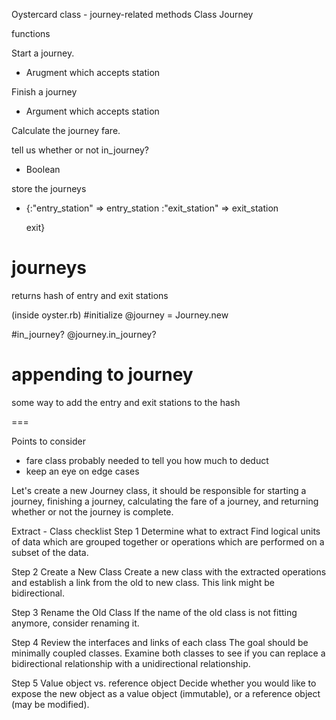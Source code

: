 Oystercard class - journey-related methods
Class Journey

functions

Start a journey.
 - Arugment which accepts station

Finish a journey
 - Argument which accepts station

Calculate the journey fare.

tell us whether or not in_journey?
 - Boolean

 store the journeys
 - {:"entry_station" => entry_station
 :"exit_station" => exit_station

   exit}





# journeys
returns hash of entry and exit stations



(inside oyster.rb)
#initialize
@journey = Journey.new

#in_journey?
@journey.in_journey?



# appending to journey
some way to add the entry and exit stations to the hash

===

Points to consider

- fare class probably needed to tell you how much to deduct
- keep an eye on edge cases


Let's create a new Journey class, it should be responsible for starting a journey, finishing a journey, calculating the fare of a journey, and returning whether or not the journey is complete.

Extract - Class checklist
Step 1
Determine what to extract
Find logical units of data which are grouped together or operations which are performed on a subset of the data.

Step 2
Create a New Class
Create a new class with the extracted operations and establish a link from the old to new class. This link might be bidirectional.

Step 3
Rename the Old Class
If the name of the old class is not fitting anymore, consider renaming it.

Step 4
Review the interfaces and links of each class
The goal should be minimally coupled classes. Examine both classes to see if you can replace a bidirectional relationship with a unidirectional relationship.

Step 5
Value object vs. reference object
Decide whether you would like to expose the new object as a value object (immutable), or a reference object (may be modified).
